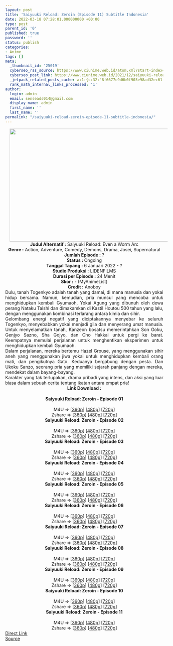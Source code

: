 ```yaml
---
layout: post
title: 'Saiyuuki Reload: Zeroin (Episode 11) Subtitle Indonesia'
date: 2022-03-18 07:28:01.000000000 +00:00
type: post
parent_id: '0'
published: true
password: ''
status: publish
categories:
- Anime
tags: []
meta:
  _thumbnail_id: '25019'
  cyberseo_rss_source: https://www.ciunime.web.id/atom.xml?start-index=1
  cyberseo_post_link: https://www.ciunime.web.id/2021/12/saiyuuki-reload-zeroin-subtitle.html
  _jetpack_related_posts_cache: a:1:{s:32:"8f6677c9d6b0f903e98ad32ec61f8deb";a:2:{s:7:"expires";i:1654396856;s:7:"payload";a:3:{i:0;a:1:{s:2:"id";i:25361;}i:1;a:1:{s:2:"id";i:25098;}i:2;a:1:{s:2:"id";i:24920;}}}}
  rank_math_internal_links_processed: '1'
author:
  login: admin
  email: senseads014@gmail.com
  display_name: admin
  first_name: ''
  last_name: ''
permalink: "/saiyuuki-reload-zeroin-episode-11-subtitle-indonesia/"
---
```

<div class="separator" style="clear: both; text-align: center;"><a href="https://blogger.googleusercontent.com/img/a/AVvXsEhTbJ6uRx5UA5t2vqlvOKnsjgNs9XD9UE7VSgu1SPHPIGiLRGDp5efA0vNiGOMmWdO-JvefqxqypqhDPaVBFcoqL1TzdHAsR-kcZ2EYYhD24f6Fb3nixlPBOo9AThg5rOMrHS3bGf6wfd8vORYV7m-IzH4HnKWgynkY7JDJNbDp5i50uFN3-BFtd_af=s1280" style="margin-left: 1em; margin-right: 1em;"><img border="0" data-original-height="720" data-original-width="1280" height="360" src="{{ site.baseurl }}/assets/2022/03/AVvXsEhTbJ6uRx5UA5t2vqlvOKnsjgNs9XD9UE7VSgu1SPHPIGiLRGDp5efA0vNiGOMmWdO-JvefqxqypqhDPaVBFcoqL1TzdHAsR-kcZ2EYYhD24f6Fb3nixlPBOo9AThg5rOMrHS3bGf6wfd8vORYV7m-IzH4HnKWgynkY7JDJNbDp5i50uFN3-BFtd_af=w640-h360" width="640" /></a></div>
<div class="separator" style="clear: both; text-align: center;"></div>
<div style="text-align: center;"><b>Judul</b><b><b> Alternatif</b> :</b> Saiyuuki Reload: Even a Worm Arc</div>
<div style="text-align: center;"><b><b>Genre :</b></b> Action, Adventure, Comedy, Demons, Drama, Josei, Supernatural</div>
<div style="text-align: center;"><b>Jumlah Episode :</b> ?<br /><b>Status :&nbsp;</b>Ongoing<br /><b>Tanggal Tayang :</b> 6 Januari 2022 - ?<br /><b>Studio Produksi :</b>&nbsp;LIDENFILMS<br /><b>Durasi per Episode :</b> 24 Menit</div>
<div style="text-align: center;"><b>Skor :</b> - (MyAnimeList)</div>
<div style="text-align: center;"><b>Credit :</b>&nbsp;Anoboy</div>
<div style="text-align: center;"></div>
<div style="text-align: justify;">
<div>Dulu, tanah Togenkyo adalah tanah yang damai, di mana manusia dan yokai hidup bersama. Namun, kemudian, pria muncul yang mencoba untuk menghidupkan kembali Gyumaoh, Yokai Agung yang dibunuh oleh dewa perang Nataku Taishi dan dimakamkan di Kastil Houtou 500 tahun yang lalu, dengan menggunakan kombinasi terlarang antara kimia dan sihir.</div>
<div></div>
<div>Gelombang energi negatif yang diciptakannya menyebar ke seluruh Togenkyo, menyebabkan yokai menjadi gila dan menyerang umat manusia. Untuk menyelamatkan tanah, Kanzeon bosatsu memerintahkan Son Goku, Genjyo Sazno, Sha Gojyo, dan Cho Hakkai untuk pergi ke barat. Keempatnya memulai perjalanan untuk menghentikan eksperimen untuk menghidupkan kembali Gyumaoh.</div>
<div></div>
<div>Dalam perjalanan, mereka bertemu Hazel Grouse, yang menggunakan sihir aneh yang menggunakan jiwa yokai untuk menghidupkan kembali orang mati, dan pengikutnya Gato. Keduanya bergabung dengan pesta. Dan Ukoku Sanzo, seorang pria yang memiliki sejarah panjang dengan mereka, mendekat dalam bayang-bayang.</div>
<div></div>
<div>Karakter yang tak terlupakan, drama pribadi yang intens, dan aksi yang luar biasa dalam sebuah cerita tentang ikatan antara empat pria!</div>
</div>
<div style="text-align: justify;"></div>
<div style="text-align: justify;"></div>
<div style="text-align: center;">
<div style="text-align: center;">
<div style="text-align: left;">
<div style="text-align: center;"><b>Link Download :</b></div>
<div style="text-align: center;"><b><br /></b></div>
<div style="text-align: center;"><span style="text-align: left;"><b>Saiyuuki Reload: Zeroin&nbsp;</b></span><b>- Episode 01</b></div>
<div style="text-align: center;"><b><br /></b></div>
<div style="text-align: center;">M4U =&gt; [<a href="https://www.mp4upload.com/40av577z9bpj" target="_blank" rel="noopener">360p</a>] [<a href="https://acefile.co/f/64603453/neonime_saiyuukirezeroin_01-480p-zip" target="_blank" rel="noopener">480p</a>] [<a href="https://acefile.co/f/64603616/neonime_saiyuukirezeroin_01-720p-zip" target="_blank" rel="noopener">720p</a>]</div>
<div style="text-align: center;">Zshare =&gt; [<a href="https://www81.zippyshare.com/v/wewmekFn/file.html" target="_blank" rel="noopener">360p</a>] [<a href="https://www114.zippyshare.com/v/WDiyt16c/file.html" target="_blank" rel="noopener">480p</a>] [<a href="https://www58.zippyshare.com/v/diBwnV7D/file.html" target="_blank" rel="noopener">720p</a>]</div>
<div style="text-align: center;"></div>
<div style="text-align: center;">
<div><span style="text-align: left;"><b>Saiyuuki Reload: Zeroin&nbsp;</b></span><b>- Episode 02</b></div>
<div><b><br /></b></div>
<div>M4U =&gt; [<a href="https://www.mp4upload.com/oha1ahoqw0y9" target="_blank" rel="noopener">360p</a>] [<a href="https://acefile.co/f/65293855/neonime_saiyuukirezeroin_02-480p-zip" target="_blank" rel="noopener">480p</a>] [<a href="https://acefile.co/f/65294090/neonime_saiyuukirezeroin_02-720p-zip" target="_blank" rel="noopener">720p</a>]</div>
<div>Zshare =&gt; [<a href="https://www72.zippyshare.com/v/SnftAmiS/file.html" target="_blank" rel="noopener">360p</a>] [<a href="https://www26.zippyshare.com/v/x9sQNEIH/file.html" target="_blank" rel="noopener">480p</a>] [<a href="https://www70.zippyshare.com/v/E4tTgNdL/file.html" target="_blank" rel="noopener">720p</a>]</div>
<div></div>
<div>
<div><span style="text-align: left;"><b>Saiyuuki Reload: Zeroin&nbsp;</b></span><b>- Episode 03</b></div>
<div><b><br /></b></div>
<div>M4U =&gt; [<a href="https://www.mp4upload.com/7zyd5tetx2fz" target="_blank" rel="noopener">360p</a>] [<a href="https://acefile.co/f/65837177/neonime_saiyuukirezeroin_03-480p-zip" target="_blank" rel="noopener">480p</a>] [<a href="https://acefile.co/f/65837414/neonime_saiyuukirezeroin_03-720p-zip" target="_blank" rel="noopener">720p</a>]</div>
<div>Zshare =&gt; [<a href="https://www5.zippyshare.com/v/gPYrMnzb/file.html" target="_blank" rel="noopener">360p</a>] [<a href="https://www11.zippyshare.com/v/0ox9NabP/file.html" target="_blank" rel="noopener">480p</a>] [<a href="https://www52.zippyshare.com/v/IiVirAuz/file.html" target="_blank" rel="noopener">720p</a>]</div>
</div>
<div></div>
<div>
<div><span style="text-align: left;"><b>Saiyuuki Reload: Zeroin&nbsp;</b></span><b>- Episode 04</b></div>
<div><b><br /></b></div>
<div>M4U =&gt; [<a href="https://www.mp4upload.com/4doo7ntavty3" target="_blank" rel="noopener">360p</a>] [<a href="https://acefile.co/f/66439165/neonime_saiyuukirezeroin_04-480p-zip" target="_blank" rel="noopener">480p</a>] [<a href="https://acefile.co/f/66439228/neonime_saiyuukirezeroin_04-720p-zip" target="_blank" rel="noopener">720p</a>]</div>
<div>Zshare =&gt; [<a href="https://www22.zippyshare.com/v/mgqGT9wO/file.html" target="_blank" rel="noopener">360p</a>] [<a href="https://www50.zippyshare.com/v/3MRFSsGz/file.html" target="_blank" rel="noopener">480p</a>] [<a href="https://www27.zippyshare.com/v/60XBB6e1/file.html" target="_blank" rel="noopener">720p</a>]</div>
</div>
<div></div>
<div>
<div><span style="text-align: left;"><b>Saiyuuki Reload: Zeroin&nbsp;</b></span><b>- Episode 05</b></div>
<div><b><br /></b></div>
<div>M4U =&gt; [<a href="https://www.mp4upload.com/hzklejd91ryo" target="_blank" rel="noopener">360p</a>] [<a href="https://www.mp4upload.com/g6lvnoa39dzw" target="_blank" rel="noopener">480p</a>] [<a href="https://www.mp4upload.com/6rvilekki5mi" target="_blank" rel="noopener">720p</a>]</div>
<div>Zshare =&gt; [<a href="https://www79.zippyshare.com/v/rzESCQf6/file.html" target="_blank" rel="noopener">360p</a>] [<a href="https://www19.zippyshare.com/v/JAqFa08T/file.html" target="_blank" rel="noopener">480p</a>] [<a href="https://www78.zippyshare.com/v/FcKnlxTk/file.html" target="_blank" rel="noopener">720p</a>]</div>
</div>
<div></div>
<div>
<div><span style="text-align: left;"><b>Saiyuuki Reload: Zeroin&nbsp;</b></span><b>- Episode 06</b></div>
<div><b><br /></b></div>
<div>M4U =&gt; [<a href="https://www.mp4upload.com/l1byyyqkgb02" target="_blank" rel="noopener">360p</a>] [<a href="https://acefile.co/f/67637363/neonime_saiyuukirezeroin_06-480p-zip" target="_blank" rel="noopener">480p</a>] [<a href="https://acefile.co/f/67637572/neonime_saiyuukirezeroin_06-720p-zip" target="_blank" rel="noopener">720p</a>]</div>
<div>Zshare =&gt; [<a href="https://www117.zippyshare.com/v/5qZUCFn6/file.html" target="_blank" rel="noopener">360p</a>] [<a href="https://www52.zippyshare.com/v/MOfDy1vI/file.html" target="_blank" rel="noopener">480p</a>] [<a href="https://www6.zippyshare.com/v/8Ir5wv8B/file.html" target="_blank" rel="noopener">720p</a>]</div>
</div>
<div></div>
<div>
<div><span style="text-align: left;"><b>Saiyuuki Reload: Zeroin&nbsp;</b></span><b>- Episode 07</b></div>
<div><b><br /></b></div>
<div>M4U =&gt; [<a href="https://www.mp4upload.com/mseheu88jzyr" target="_blank" rel="noopener">360p</a>] [<a href="https://www.mp4upload.com/lv1y920407bp" target="_blank" rel="noopener">480p</a>] [<a href="https://www.mp4upload.com/479rquhr3jqb" target="_blank" rel="noopener">720p</a>]</div>
<div>Zshare =&gt; [<a href="https://www98.zippyshare.com/v/co1r9rlX/file.html" target="_blank" rel="noopener">360p</a>] [<a href="https://www98.zippyshare.com/v/Aq10Z0nk/file.html" target="_blank" rel="noopener">480p</a>] [<a href="https://www98.zippyshare.com/v/FtOaiVwv/file.html" target="_blank" rel="noopener">720p</a>]</div>
</div>
<div></div>
<div>
<div><span style="text-align: left;"><b>Saiyuuki Reload: Zeroin&nbsp;</b></span><b>- Episode 08</b></div>
<div><b><br /></b></div>
<div>M4U =&gt; [<a href="https://www.mp4upload.com/3fgvf47oeas9" target="_blank" rel="noopener">360p</a>] [<a href="https://www.mp4upload.com/18qubaqhsyfz" target="_blank" rel="noopener">480p</a>] [<a href="https://www.mp4upload.com/ic269yn61o03" target="_blank" rel="noopener">720p</a>]</div>
<div>Zshare =&gt; [<a href="https://www114.zippyshare.com/v/UaUWur9E/file.html" target="_blank" rel="noopener">360p</a>] [<a href="https://www114.zippyshare.com/v/R4HGC2ac/file.html" target="_blank" rel="noopener">480p</a>] [<a href="https://www114.zippyshare.com/v/kAcztIkZ/file.html" target="_blank" rel="noopener">720p</a>]</div>
</div>
<div></div>
<div>
<div><span style="text-align: left;"><b>Saiyuuki Reload: Zeroin&nbsp;</b></span><b>- Episode 09</b></div>
<div><b><br /></b></div>
<div>M4U =&gt; [<a href="https://www.mp4upload.com/zmk5tx5cyw7b" target="_blank" rel="noopener">360p</a>] [<a href="https://www.mp4upload.com/o33ftscz9pwy" target="_blank" rel="noopener">480p</a>] [<a href="https://www.mp4upload.com/o6tw9tynx36m" target="_blank" rel="noopener">720p</a>]</div>
<div>Zshare =&gt; [<a href="https://www73.zippyshare.com/v/iWRpDdYF/file.html" target="_blank" rel="noopener">360p</a>] [<a href="https://www73.zippyshare.com/v/Y9L9bwVK/file.html" target="_blank" rel="noopener">480p</a>] [<a href="https://www73.zippyshare.com/v/NLPpyRvC/file.html" target="_blank" rel="noopener">720p</a>]</div>
</div>
<div></div>
<div>
<div><span style="text-align: left;"><b>Saiyuuki Reload: Zeroin&nbsp;</b></span><b>- Episode 10</b></div>
<div><b><br /></b></div>
<div>M4U =&gt; [<a href="https://www.mp4upload.com/j8dxlz8wx1rc" target="_blank" rel="noopener">360p</a>] [<a href="https://www.mp4upload.com/jlpt6ijkgt4z" target="_blank" rel="noopener">480p</a>] [<a href="https://www.mp4upload.com/pwpn57iybl1l" target="_blank" rel="noopener">720p</a>]</div>
<div>Zshare =&gt; [<a href="https://www66.zippyshare.com/v/Thyk87mO/file.html" target="_blank" rel="noopener">360p</a>] [<a href="https://www66.zippyshare.com/v/QSvYzJ1N/file.html" target="_blank" rel="noopener">480p</a>] [<a href="https://www66.zippyshare.com/v/BB9cngPy/file.html" target="_blank" rel="noopener">720p</a>]</div>
</div>
<div></div>
<div>
<div><span style="text-align: left;"><b>Saiyuuki Reload: Zeroin&nbsp;</b></span><b>- Episode 11</b></div>
<div><b><br /></b></div>
<div>M4U =&gt; [<a href="https://www.mp4upload.com/mx6vnn2jy4pz" target="_blank" rel="noopener">360p</a>] [<a href="https://www.mp4upload.com/c7bb73bqlw6f" target="_blank" rel="noopener">480p</a>] [<a href="https://www.mp4upload.com/zc0ekrpsoedd" target="_blank" rel="noopener">720p</a>]</div>
<div>Zshare =&gt; [<a href="https://www83.zippyshare.com/v/HjcC2z67/file.html" target="_blank" rel="noopener">360p</a>] [<a href="https://www83.zippyshare.com/v/cFWAtZZ9/file.html" target="_blank" rel="noopener">480p</a>] [<a href="https://www42.zippyshare.com/v/N0hngdVL/file.html" target="_blank" rel="noopener">720p</a>]</div>
</div>
</div>
</div>
</div>
</div>
<link rel="stylesheet" href="https://cdnjs.cloudflare.com/ajax/libs/font-awesome/4.7.0/css/font-awesome.min.css" />
<div class="divbtn"> <a href="https://handymansurrender.com/fihup8buzv?key=94550f7ce39444073321dde3b8782f97" class="btn"><i class="fa fa-download"></i> Direct Link</a> <br /><a href="https://www.ciunime.web.id/2021/12/saiyuuki-reload-zeroin-subtitle.html">Source</a> </div>
